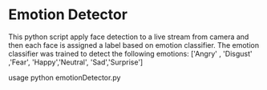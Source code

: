 # Emotion Detector

This python script apply face detection to a live stream from camera and then each face is assigned a label based on emotion classifier.
The emotion classifier was trained to detect the following emotions: ['Angry' , 'Disgust' ,'Fear', 'Happy','Neutral', 'Sad','Surprise']


usage
python emotionDetector.py
